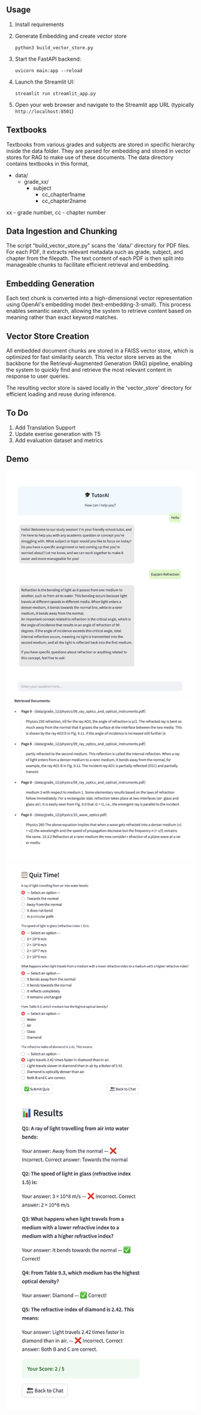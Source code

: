 

## Usage

1. Install requirements
   
2. Generate Embedding and create vector store
   ```
   python3 build_vector_store.py
   ```

3. Start the FastAPI backend:
   ```
   uvicorn main:app --reload
   ```

4. Launch the Streamlit UI:
   ```
   streamlit run streamlit_app.py
   ```

5. Open your web browser and navigate to the Streamlit app URL (typically `http://localhost:8501`)

## Textbooks
Textbooks from various grades and subjects are stored in specific hierarchy inside the data folder. They are parsed for embedding and stored in vector stores for RAG to make use of these documents. The data directory contains textbooks in this format,

* data/
  * grade_xx/
    * subject
      * cc_chapter1name
      * cc_chapter2name

xx - grade number, cc - chapter number

## Data Ingestion and Chunking
The script "build_vector_store.py" scans the 'data/' directory for PDF files. For each PDF, it extracts relevant metadata such as grade, subject, and chapter from the filepath. The text content of each PDF is then split into manageable chunks to facilitate efficient retrieval and embedding.

## Embedding Generation
Each text chunk is converted into a high-dimensional vector representation using OpenAI's embedding model (text-embedding-3-small). This process enables semantic search, allowing the system to retrieve content based on meaning rather than exact keyword matches.

## Vector Store Creation
All embedded document chunks are stored in a FAISS vector store, which is optimized for fast similarity search. This vector store serves as the backbone for the Retrieval-Augmented Generation (RAG) pipeline, enabling the system to quickly find and retrieve the most relevant content in response to user queries.

The resulting vector store is saved locally in the 'vector_store' directory for efficient loading and reuse during inference.

## To Do
1. Add Translation Support
2. Update exerise generation with T5
3. Add evaluation dataset and metrics

## Demo

![Explaination Response](Demo/Explaination.jpg)
![RAG Response](Demo/sources.jpg)
![Exercise Response](Demo/Quiz.jpg)
![Evaluation](Demo/Evaluation.jpg)

